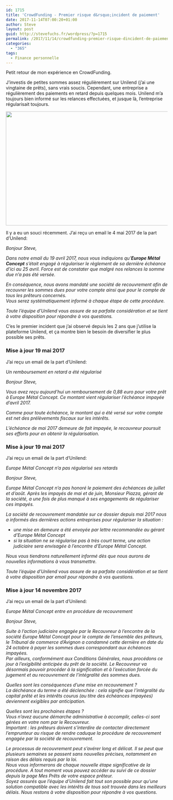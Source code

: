 ```yaml
---
id: 1715
title: 'CrowdFunding - Premier risque d&rsquo;incident de paiement'
date: 2017-11-14T07:00:20+01:00
author: Steve
layout: post
guid: http://stevefuchs.fr/wordpress/?p=1715
permalink: /2017/11/14/crowdfunding-premier-risque-dincident-de-paiement/
categories:
  - "365"
tags:
  - Finance personnelle
---
```

Petit retour de mon expérience en CrowdFunding.

J&rsquo;investis de petites sommes assez régulièrement sur Unilend (j&rsquo;ai une vingtaine de prêts), sans vrais soucis. Cependant, une entreprise a régulièrement des paiements en retard depuis quelques mois. Unilend m&rsquo;a toujours bien informé sur les relances effectuées, et jusque là, l&rsquo;entreprise régularisait toujours.

<a href="http://stevefuchs.fr/wordpress/2017/04/05/crowdfunding-premier-risque-dincident-de-paiement/2017-05-29_172924/" rel="attachment wp-att-1783"><img class="alignnone wp-image-1783 size-full" src="https://i0.wp.com/stevefuchs.fr/wordpress/wp-content/uploads/2017/04/2017-05-29_172924.png?resize=549%2C355" alt="" width="549" height="355" srcset="https://i0.wp.com/stevefuchs.fr/wordpress/wp-content/uploads/2017/04/2017-05-29_172924.png?w=549 549w, https://i0.wp.com/stevefuchs.fr/wordpress/wp-content/uploads/2017/04/2017-05-29_172924.png?resize=300%2C194 300w" sizes="(max-width: 549px) 85vw, 549px" data-recalc-dims="1" /></a>

Il y a eu un souci récemment. J&rsquo;ai reçu un email le 4 mai 2017 de la part d&rsquo;Unilend:

_Bonjour Steve,_

_Dans notre email du 19 avril 2017, nous vous indiquions qu&rsquo;**Europe Métal Concept** s&rsquo;était engagé à régulariser le règlement de sa dernière échéance d&rsquo;ici au 25 avril. Force est de constater que malgré nos relances la somme due n&rsquo;a pas été versée._

_En conséquence, nous avons mandaté une société de recouvrement afin de recouvrer les sommes dues pour votre compte ainsi que pour le compte de tous les prêteurs concernés._  
 _Vous serez systématiquement informé à chaque étape de cette procédure._

_Toute l&rsquo;équipe d&rsquo;Unilend vous assure de sa parfaite considération et se tient à votre disposition pour répondre à vos questions._

C&rsquo;es le premier incident que j&rsquo;ai observé depuis les 2 ans que j&rsquo;utilise la plateforme Unilend, et ça montre bien le besoin de diversifier le plus possible ses prêts.

### **Mise à jour 19 mai 2017**

J&rsquo;ai reçu un email de la part d&rsquo;Unilend:

_Un remboursement en retard a été régularisé_

_Bonjour Steve,_

_Vous avez reçu aujourd&rsquo;hui un remboursement de 0,88 euro pour votre prêt à Europe Métal Concept. Ce montant vient régulariser l&rsquo;échéance impayée d&rsquo;avril 2017._

_Comme pour toute échéance, le montant qui a été versé sur votre compte est net des prélèvements fiscaux sur les intérêts._

_L&rsquo;échéance de mai 2017 demeure de fait impayée, le recouvreur poursuit ses efforts pour en obtenir la régularisation._

### **Mise à jour 19 mai 2017**

J&rsquo;ai reçu un email de la part d&rsquo;Unilend:

_Europe Métal Concept n&rsquo;a pas régularisé ses retards_

_Bonjour Steve,_

_Europe Métal Concept n&rsquo;a pas honoré le paiement des échéances de juillet et d&rsquo;août. Après les impayés de mai et de juin, Monsieur Piazza, gérant de la société, a une fois de plus manqué à ses engagements de régulariser ces impayés._

_La société de recouvrement mandatée sur ce dossier depuis mai 2017 nous a informés des dernières actions entreprises pour régulariser la situation :_

  * _une mise en demeure a été envoyée par lettre recommandée au gérant d&rsquo;Europe Métal Concept_
  * _si la situation ne se régularise pas à très court terme, une action judiciaire sera envisagée à l&rsquo;encontre d&rsquo;Europe Métal Concept._

_Nous vous tiendrons naturellement informé dès que nous aurons de nouvelles informations à vous transmettre._

_Toute l’équipe d’Unilend vous assure de sa parfaite considération et se tient à votre disposition par email pour répondre à vos questions._

### Mise à jour 14 novembre 2017

J&rsquo;ai reçu un email de la part d&rsquo;Unilend:

_Europe Métal Concept entre en procédure de recouvrement_

_Bonjour Steve,_

_Suite à l&rsquo;action judiciaire engagée par le Recouvreur à l&rsquo;encontre de la société Europe Métal Concept pour le compte de l&rsquo;ensemble des prêteurs, le Tribunal de commerce d&rsquo;Avignon a condamné cette dernière en date du 24 octobre à payer les sommes dues correspondant aux échéances impayées._  
_Par ailleurs, conformément aux Conditions Générales, nous procédons ce jour à l&rsquo;exigibilité anticipée du prêt de la société. Le Recouvreur va désormais pouvoir procéder à la signification et à l&rsquo;exécution forcée du jugement et au recouvrement de l&rsquo;intégralité des sommes dues._

_Quelles sont les conséquences d&rsquo;une mise en recouvrement ?_  
_La déchéance du terme a été déclenchée : cela signifie que l&rsquo;intégralité du capital prêté et les intérêts courus (au titre des échéances impayées) deviennent exigibles par anticipation._

_Quelles sont les prochaines étapes ?_  
_Vous n&rsquo;avez aucune démarche administrative à accomplir, celles-ci sont gérées en votre nom par le Recouvreur._  
_Important : les prêteurs doivent s&rsquo;interdire de contacter directement l&#8217;emprunteur au risque de rendre caduque la procédure de recouvrement engagée par la société de recouvrement._

_Le processus de recouvrement peut s&rsquo;avérer long et délicat. Il se peut que plusieurs semaines se passent sans nouvelles précises, notamment en raison des délais requis par la loi._  
_Nous vous informerons de chaque nouvelle étape significative de la procédure. A tout moment vous pouvez accéder au suivi de ce dossier depuis la page Mes Prêts de votre espace prêteur._  
_Soyez assurés que l&rsquo;équipe d&rsquo;Unilend fait tout son possible pour qu&rsquo;une solution compatible avec les intérêts de tous soit trouvée dans les meilleurs délais. Nous restons à votre disposition pour répondre à vos questions._
